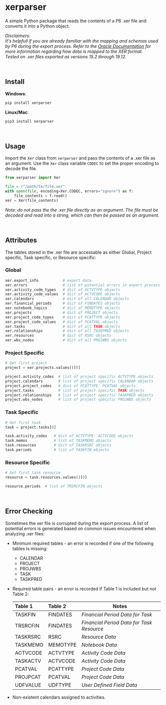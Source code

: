 # xerparser

A simple Python package that reads the contents of a P6 .xer file and converts it into a Python object.  

*Disclaimers:  
It's helpfull if you are already familiar with the mapping and schemas used by P6 during the export process.
Refer to the [Oracle Documentation]( https://docs.oracle.com/cd/F25600_01/English/Mapping_and_Schema/xer_import_export_data_map_project/index.htm) for more information regarding how data is mapped to the XER format.  
Tested on .xer files exported as versions 15.2 through 19.12.*  

<br/>

## Install

**Windows**:

```bash
pip install xerparser
```

**Linux/Mac**:

```bash
pip3 install xerparser
```

<br/>  

## Usage  

Import the `Xer` class from `xerparser`  and pass the contents of a .xer file as an argument. Use the `Xer` class variable `CODEC` to set the proper encoding to decode the file.

```python
from xerparser import Xer

file = r"/path/to/file.xer"
with open(file, encoding=Xer.CODEC, errors="ignore") as f:
    file_contents = f.read()
xer = Xer(file_contents)
```

*Note: do not pass the the .xer file directly as an argument. The file must be decoded and read into a string, which can then be passed as an argument.*  

<br/>

## Attributes

The tables stored in the .xer file are accessable as either Global, Project specific, Task specific, or Resource specific:

### Global

  ```python
  xer.export_info           # export data
  xer.errors                # list of potential errors in export process
  xer.activity_code_types   # dict of ACTVTYPE objects
  xer.activity_code_values  # dict of ACTVCODE objects
  xer.calendars             # dict of all CALENDAR objects
  xer.financial_periods     # dict of FINDATES objects
  xer.notebook_topics       # dict of MEMOTYPE objects
  xer.projects              # dict of PROJECT objects
  xer.project_code_types    # dict of PCATTYPE objects
  xer.project_code_values   # dict of PCATVAL objects
  xer.tasks                 # dict of all TASK objects
  xer.relationships         # dict of all TASKPRED objects
  xer.resources             # dict of RSRC objects
  xer.wbs_nodes             # dict of all PROJWBS objects
  ```  

### Project Specific

```python
# Get first project
project = xer.projects.values()[0]

project.activity_codes  # list of project specific ACTVTYPE objects
project.calendars       # list of project specific CALENDAR objects
project.project_codes   # dict of PCATTYPE: PCATVAL objects
project.tasks           # list of project specific TASK objects
project.relationships   # list of project specific TASKPRED objects
project.wbs_nodes       # list of project specific PROJWBS objects
```

### Task Specific

```python
# Get first task
task = project.tasks[0]

task.activity_codes   # dict of ACTVTYPE: ACTVCODE objects
task.memos            # list of TASKMEMO objects
task.resources        # dict of TASKRSRC objects
task.periods          # list of TASKFIN objects
```

### Resource Specific

```python
# Get first task resource
resource = task.resources.values()[0]

resource.periods  # list of TRSRCFIN objects
```

<br/>

## Error Checking

Sometimes the xer file is corrupted during the export process. A list of potential errors is generated based on common issues encountered when analyzing .xer files:  

- Minimum required tables - an error is recorded if one of the following tables is missing:
  - CALENDAR
  - PROJECT
  - PROJWBS
  - TASK
  - TASKPRED  
- Required table pairs - an error is recorded if Table 1 is included but not Table 2:  
  
  | Table 1       | Table 2       | Notes    |
  | :----------- |:-------------|----------|
  | TASKFIN | FINDATES | *Financial Period Data for Task* |
  | TRSRCFIN | FINDATES | *Financial Period Data for Task Resource* |
  | TASKRSRC | RSRC | *Resource Data* |
  | TASKMEMO | MEMOTYPE | *Notebook Data* |
  | ACTVCODE | ACTVTYPE | *Activity Code Data* |
  | TASKACTV | ACTVCODE | *Activity Code Data* |
  | PCATVAL | PCATTYPE | *Project Code Data* |
  | PROJPCAT | PCATVAL | *Project Code Data* |
  | UDFVALUE | UDFTYPE | *User Defined Field Data* |

- Non-existent calendars assigned to activities.
